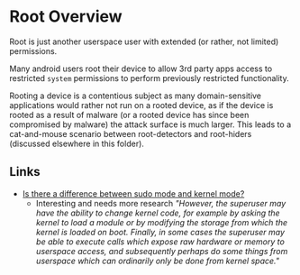 # Root Overview

Root is just another userspace user with extended (or rather, not limited) permissions.

Many android users root their device to allow 3rd party apps access to restricted `system` permissions to perform previously restricted functionality.

Rooting a device is a contentious subject as many domain-sensitive applications would rather not run on a rooted device, as if the device is rooted as a result of malware (or a rooted device has since been compromised by malware) the attack surface is much larger. This leads to a cat-and-mouse scenario between root-detectors and root-hiders (discussed elsewhere in this folder).

## Links

- [Is there a difference between sudo mode and kernel mode?](http://stackoverflow.com/questions/21761185/is-there-a-difference-between-sudo-mode-and-kernel-mode)
  - Interesting and needs more research _"However, the superuser may have the ability to change kernel code, for example by asking the kernel to load a module or by modifying the storage from which the kernel is loaded on boot. Finally, in some cases the superuser may be able to execute calls which expose raw hardware or memory to userspace access, and subsequently perhaps do some things from userspace which can ordinarily only be done from kernel space."_
